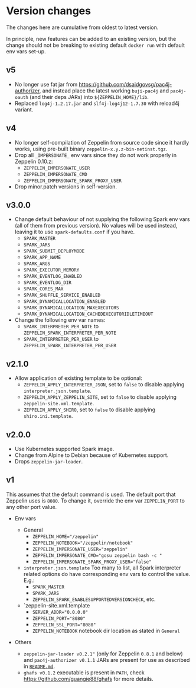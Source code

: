 # Version changes

The changes here are cumulative from oldest to latest version.

In principle, new features can be added to an existing version, but the change
should not be breaking to existing default `docker run` with default env vars
set-up.

## v5
- No longer use fat jar from <https://github.com/dsaidgovsg/pac4j-authorizer>,
  and instead place the latest working `buji-pac4j` and `pac4j-oauth` (and
  their deps JARs) into `${ZEPPELIN_HOME}/lib`.
- Replaced `log4j-1.2.17.jar` and `slf4j-log4j12-1.7.30` with reload4j variant.

## v4
- No longer self-compilation of Zeppelin from source code since it hardly works,
  using pre-built binary `zeppelin-x.y.z-bin-netinst.tgz`.
- Drop all `_IMPERSONATE_` env vars since they do not work properly in Zeppelin
  0.10.z:
  - `ZEPPELIN_IMPERSONATE_USER`
  - `ZEPPELIN_IMPERSONATE_CMD`
  - `ZEPPELIN_IMPERSONATE_SPARK_PROXY_USER`
- Drop minor.patch versions in self-version.

## v3.0.0

- Change default behaviour of not supplying the following Spark env vars (all of
  them from previous version). No values will be used instead, leaving it to use
  `spark-defaults.conf` if you have.
  - `SPARK_MASTER`
  - `SPARK_JARS`
  - `SPARK_SUBMIT_DEPLOYMODE`
  - `SPARK_APP_NAME`
  - `SPARK_ARGS`
  - `SPARK_EXECUTOR_MEMORY`
  - `SPARK_EVENTLOG_ENABLED`
  - `SPARK_EVENTLOG_DIR`
  - `SPARK_CORES_MAX`
  - `SPARK_SHUFFLE_SERVICE_ENABLED`
  - `SPARK_DYNAMICALLOCATION_ENABLED`
  - `SPARK_DYNAMICALLOCATION_MAXEXECUTORS`
  - `SPARK_DYNAMICALLOCATION_CACHEDEXECUTORIDLETIMEOUT`
- Change the following env var names:
  - `SPARK_INTERPRETER_PER_NOTE` to `ZEPPELIN_SPARK_INTERPRETER_PER_NOTE`
  - `SPARK_INTERPRETER_PER_USER` to `ZEPPELIN_SPARK_INTERPRETER_PER_USER`

## v2.1.0

- Allow application of existing template to be optional:
  - `ZEPPELIN_APPLY_INTERPRETER_JSON`, set to `false` to disable
    applying `interpreter.json.template`.
  - `ZEPPELIN_APPLY_ZEPPELIN_SITE`, set to `false` to disable applying
    `zeppelin-site.xml.template`.
  - `ZEPPELIN_APPLY_SHIRO`, set to `false` to disable applying
    `shiro.ini.template`.

## v2.0.0

- Use Kubernetes supported Spark image.
- Change from Alpine to Debian because of Kubernetes support.
- Drops `zeppelin-jar-loader`.

## v1

This assumes that the default command is used. The default port that Zeppelin
uses is `8080`. To change it, override the env var `ZEPPELIN_PORT` to any other
port value.

- Env vars
  - General
    - `ZEPPELIN_HOME="/zeppelin"`
    - `ZEPPELIN_NOTEBOOK="/zeppelin/notebook"`
    - `ZEPPELIN_IMPERSONATE_USER="zeppelin"`
    - `ZEPPELIN_IMPERSONATE_CMD="gosu zeppelin bash -c "`
    - `ZEPPELIN_IMPERSONATE_SPARK_PROXY_USER="false"`
  - `interpreter.json.template`
    Too many to list, all Spark interpreter related options do have
    corresponding env vars to control the value. E.g.:
    - `SPARK_MASTER`
    - `SPARK_JARS`
    - `ZEPPELIN_SPARK_ENABLESUPPORTEDVERSIONCHECK`, etc.
  - `zeppelin-site.xml.template
    - `SERVER_ADDR="0.0.0.0"`
    - `ZEPPELIN_PORT="8080"`
    - `ZEPPELIN_SSL_PORT="8080"`
    - `ZEPPELIN_NOTEBOOK` notebook dir location as stated in `General`

- Others
  - `zeppelin-jar-loader v0.2.1"` (only for Zeppelin `0.8.1` and below) and
    `pac4j-authorizer v0.1.1` JARs are present for use as described in
    [`README.md`](README.md).
  - `ghafs v0.1.2` executable is present in `PATH`, check
    <https://github.com/guangie88/ghafs> for more details.
